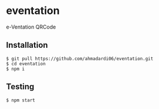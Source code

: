 # eventation
e-Ventation QRCode

## Installation
```
$ git pull https://github.com/ahmadardi06/eventation.git
$ cd eventation
$ npm i
```

## Testing
```
$ npm start
```
